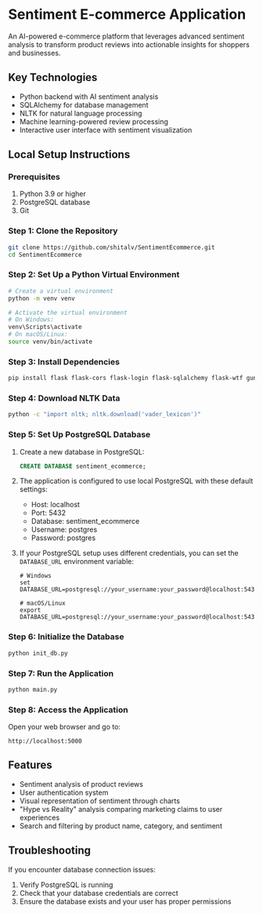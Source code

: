 # Sentiment E-commerce Application

An AI-powered e-commerce platform that leverages advanced sentiment analysis to transform product reviews into actionable insights for shoppers and businesses.

## Key Technologies

- Python backend with AI sentiment analysis
- SQLAlchemy for database management
- NLTK for natural language processing
- Machine learning-powered review processing
- Interactive user interface with sentiment visualization

## Local Setup Instructions

### Prerequisites

1. Python 3.9 or higher
2. PostgreSQL database
3. Git

### Step 1: Clone the Repository

```bash
git clone https://github.com/shitalv/SentimentEcommerce.git
cd SentimentEcommerce
```

### Step 2: Set Up a Python Virtual Environment

```bash
# Create a virtual environment
python -m venv venv

# Activate the virtual environment
# On Windows:
venv\Scripts\activate
# On macOS/Linux:
source venv/bin/activate
```

### Step 3: Install Dependencies

```bash
pip install flask flask-cors flask-login flask-sqlalchemy flask-wtf gunicorn nltk psycopg2-binary email-validator
```

### Step 4: Download NLTK Data

```bash
python -c "import nltk; nltk.download('vader_lexicon')"
```

### Step 5: Set Up PostgreSQL Database

1. Create a new database in PostgreSQL:
   ```sql
   CREATE DATABASE sentiment_ecommerce;
   ```

2. The application is configured to use local PostgreSQL with these default settings:
   - Host: localhost
   - Port: 5432
   - Database: sentiment_ecommerce
   - Username: postgres
   - Password: postgres

3. If your PostgreSQL setup uses different credentials, you can set the `DATABASE_URL` environment variable:
   ```
   # Windows
   set DATABASE_URL=postgresql://your_username:your_password@localhost:5432/sentiment_ecommerce
   
   # macOS/Linux
   export DATABASE_URL=postgresql://your_username:your_password@localhost:5432/sentiment_ecommerce
   ```

### Step 6: Initialize the Database

```bash
python init_db.py
```

### Step 7: Run the Application

```bash
python main.py
```

### Step 8: Access the Application

Open your web browser and go to:
```
http://localhost:5000
```

## Features

- Sentiment analysis of product reviews
- User authentication system
- Visual representation of sentiment through charts
- "Hype vs Reality" analysis comparing marketing claims to user experiences
- Search and filtering by product name, category, and sentiment

## Troubleshooting

If you encounter database connection issues:
1. Verify PostgreSQL is running
2. Check that your database credentials are correct
3. Ensure the database exists and your user has proper permissions